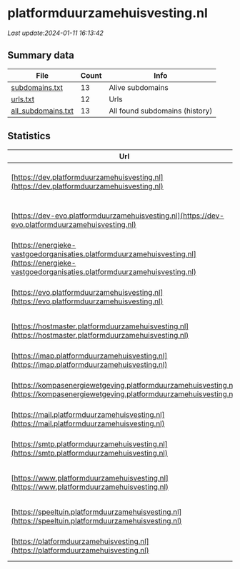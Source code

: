 # platformduurzamehuisvesting.nl
*Last update:2024-01-11 16:13:42*
## Summary data
| File       | Count | Info |
|------------|-------|------|
|[subdomains.txt](/data/platformduurzamehuisvesting/subdomains.txt)|13|Alive subdomains|
|[urls.txt](/data/platformduurzamehuisvesting/urls.txt)|12|Urls|
|[all_subdomains.txt](/data/platformduurzamehuisvesting/all_subdomains.txt)|13|All found subdomains (history)|
## Statistics
| Url | SSL | Server | Cookie | HSTS | CSP | XFO | XXP | RP | Tech |
|------------|-------|------|------|------|------|------|------|------|------|
|[https://dev.platformduurzamehuisvesting.nl](https://dev.platformduurzamehuisvesting.nl)| |apache| | | | | |:white_check_mark: |Apache HTTP Server B...|
|[https://dev-evo.platformduurzamehuisvesting.nl](https://dev-evo.platformduurzamehuisvesting.nl)| |apache| | | | | |:white_check_mark: |Apache HTTP Server B...|
|[https://energieke-vastgoedorganisaties.platformduurzamehuisvesting.nl](https://energieke-vastgoedorganisaties.platformduurzamehuisvesting.nl)| | | | | | | |:white_check_mark: |Apache HTTP Server B...|
|[https://evo.platformduurzamehuisvesting.nl](https://evo.platformduurzamehuisvesting.nl)| |apache| | | | | |:white_check_mark: |Apache HTTP Server B...|
|[https://hostmaster.platformduurzamehuisvesting.nl](https://hostmaster.platformduurzamehuisvesting.nl)| | | | | | | |:white_check_mark: |Apache HTTP Server|
|[https://imap.platformduurzamehuisvesting.nl](https://imap.platformduurzamehuisvesting.nl)| |apache| | | | | |:white_check_mark: |Apache HTTP Server|
|[https://kompasenergiewetgeving.platformduurzamehuisvesting.nl](https://kompasenergiewetgeving.platformduurzamehuisvesting.nl)| | | | | | | |:white_check_mark: |Apache HTTP Server|
|[https://mail.platformduurzamehuisvesting.nl](https://mail.platformduurzamehuisvesting.nl)| |apache| | | | | |:white_check_mark: |Apache HTTP Server|
|[https://smtp.platformduurzamehuisvesting.nl](https://smtp.platformduurzamehuisvesting.nl)| |apache| | | | | |:white_check_mark: |Apache HTTP Server|
|[https://www.platformduurzamehuisvesting.nl](https://www.platformduurzamehuisvesting.nl)| |apache| | | | | |:white_check_mark: |Apache HTTP Server M...|
|[https://speeltuin.platformduurzamehuisvesting.nl](https://speeltuin.platformduurzamehuisvesting.nl)| | | | | | | |:white_check_mark: |Apache HTTP Server|
|[https://platformduurzamehuisvesting.nl](https://platformduurzamehuisvesting.nl)| |apache| | | | | |:white_check_mark: |Apache HTTP Server|
